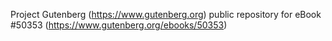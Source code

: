 Project Gutenberg (https://www.gutenberg.org) public repository for
eBook #50353 (https://www.gutenberg.org/ebooks/50353)
